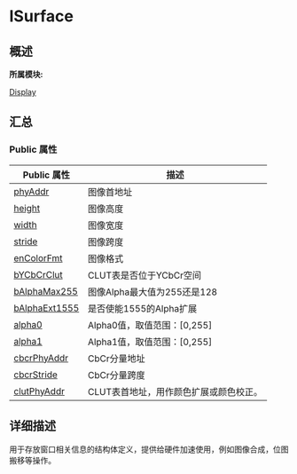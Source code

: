 # ISurface


## **概述**

**所属模块:**

[Display](_display.md)


## **汇总**


### Public 属性

  | Public&nbsp;属性 | 描述 | 
| -------- | -------- |
| [phyAddr](_display.md#phyaddr-22) | 图像首地址 | 
| [height](_display.md#height-47) | 图像高度 | 
| [width](_display.md#width-47) | 图像宽度 | 
| [stride](_display.md#stride) | 图像跨度 | 
| [enColorFmt](_display.md#encolorfmt) | 图像格式 | 
| [bYCbCrClut](_display.md#bycbcrclut) | CLUT表是否位于YCbCr空间 | 
| [bAlphaMax255](_display.md#balphamax255) | 图像Alpha最大值为255还是128 | 
| [bAlphaExt1555](_display.md#balphaext1555) | 是否使能1555的Alpha扩展 | 
| [alpha0](_display.md#alpha0-22) | Alpha0值，取值范围：[0,255] | 
| [alpha1](_display.md#alpha1-22) | Alpha1值，取值范围：[0,255] | 
| [cbcrPhyAddr](_display.md#cbcrphyaddr) | CbCr分量地址 | 
| [cbcrStride](_display.md#cbcrstride) | CbCr分量跨度 | 
| [clutPhyAddr](_display.md#clutphyaddr) | CLUT表首地址，用作颜色扩展或颜色校正。| 


## **详细描述**

用于存放窗口相关信息的结构体定义，提供给硬件加速使用，例如图像合成，位图搬移等操作。
